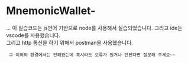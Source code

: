 # MnemonicWallet-

... 이 실습코드는 js언어 기반으로 node를 사용해서 실습되었습니다. 
    그리고 ide는 vscode를 사용했습니다.  
    그리고 http 통신을 하기 위해서 postman을 사용했습니다.
     
     그 이외의 환경에서는 안해봤는데 혹시라도 오류가 있거나 안된다면 질문해 주세요~~
   
